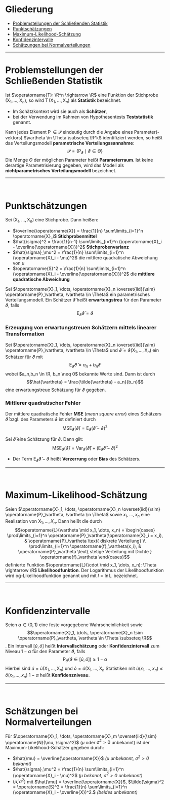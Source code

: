 # Gliederung
 - [Problemstellungen der Schließenden Statistik](#problemstellungen-der-schließenden-statistik)
 - [Punktschätzungen](#punktschätzungen)
 - [Maximum-Likelihood-Schätzung](#maximum-likelihood-schätzung)
 - [Konfidenzintervalle](#konfidenzintervalle)
 - [Schätzungen bei Normalverteilungen](#schätzungen-bei-normalverteilungen)

---------------

# Problemstellungen der Schließenden Statistik
Ist $\operatorname{T}: \R^n \rightarrow \R$ eine Funktion der Stichprobe $(\operatorname{X}_1, \dots, \operatorname{X}_n)$, so wird $\operatorname{T}(\operatorname{X}_1, \dots, \operatorname{X}_n)$ als **Statistik** bezeichnet.
 - Im Schätzkontext wird sie auch als **Schätzer**,
 - bei der Verwendung im Rahmen von Hypothesentests **Teststatistik** genannt.

Kann jedes Element $\operatorname{P} \in \mathcal{P}$ eindeutig durch die Angabe eines Parameter(-vektors) $\vartheta \in \Theta \subseteq \R^k$ identifiziert werden, so heißt das Verteilungsmodell **parametrische Verteilungssannahme**: $$\mathcal{P} = \{\operatorname{P}_\vartheta \mid \vartheta \in \Theta\}$$
Die Menge $\Theta$ der möglichen Parameter heißt **Parameterraum**.
Ist keine derartige Parametrisierung gegeben, wird das Modell als **nichtparametrisches Verteilungsmodell** bezeichnet.

---------------

<br>

# Punktschätzungen
Sei $(\operatorname{X}_1, \dots, \operatorname{X}_n)$ eine Stichprobe. Dann heißen:
 - $\overline{\operatorname{X}} = \frac{1}{n} \sum\limits_{i=1}^n \operatorname{X}_i$ **Stichprobenmittel**
 - $\hat{\sigma}^2 = \frac{1}{n-1} \sum\limits_{i=1}^n (\operatorname{X}_i - \overline{\operatorname{X}})^2$ **Stichprobenvarianz**
 - $\hat{\sigma}_\mu^2 = \frac{1}{n} \sum\limits_{i=1}^n (\operatorname{X}_i - \mu)^2$ die mittlere quadratische Abweichung von $\mu$
 - $\operatorname{S}^2 = \frac{1}{n} \sum\limits_{i=1}^n (\operatorname{X}_i - \overline{\operatorname{X}})^2$ die **mittlere quadratische Abweichung**

Sei $\operatorname{X}_1, \dots, \operatorname{X}_n \overset{iid}{\sim} \operatorname{P}_\vartheta, \vartheta \in \Theta$ ein parametrisches Verteilungsmodell. Ein Schätzer $\hat{\vartheta}$ heißt **erwartungstreu** für den Parameter $\vartheta$, falls $$\operatorname{E}_\vartheta \hat{\vartheta} = \vartheta$$

### Erzeugung von erwartungstreuen Schätzern mittels linearer Transformation
Sei $\operatorname{X}_1, \dots, \operatorname{X}_n \overset{iid}{\sim} \operatorname{P}_\vartheta, \vartheta \in \Theta$ und $\tilde{\vartheta} = \tilde{\vartheta}(\operatorname{X}_1, \dots, \operatorname{X}_n)$ ein Schätzer für $\vartheta$ mit $$\operatorname{E}_\vartheta \tilde{\vartheta} = a_n + b_n \vartheta$$ wobei $a_n,b_n \in \R, b_n \neq 0$ bekannte Werte sind. Dann ist durch $$\hat{\vartheta} = \frac{\tilde{\vartheta} - a_n}{b_n}$$ eine erwartungstreue Schätzung für $\vartheta$ gegeben.

### Mittlerer quadratischer Fehler
Der mittlere quadratische Fehler **MSE** (_mean square error_) eines Schätzers $\hat{\vartheta}$ bzgl. des Parameters $\vartheta$ ist definiert durch $$\operatorname{MSE}_\vartheta(\hat{\vartheta}) = \operatorname{E}_\vartheta (\hat{\vartheta} - \vartheta)^2$$

Sei $\hat{\vartheta}$ eine Schätzung für $\vartheta$. Dann gilt: $$\operatorname{MSE}_\vartheta (\hat{\vartheta}) = \operatorname{Var}_\vartheta (\hat{\vartheta}) + (\operatorname{E}_\vartheta \hat{\vartheta} - \vartheta)^2$$
 - Der Term $\operatorname{E}_\vartheta \hat{\vartheta} - \vartheta$ heißt **Verzerrung** oder **Bias** des Schätzers.

---------------

<br>

# Maximum-Likelihood-Schätzung
Seien $\operatorname{X}_1, \dots, \operatorname{X}_n \overset{iid}{\sim} \operatorname{P}_\vartheta, \vartheta \in \Theta$ sowie $x_1, \dots, x_n$ eine Realisation von $\operatorname{X}_1, \dots, X_n$. Dann heißt die durch $$\operatorname{L}(\vartheta \mid x_1, \dots, x_n) = \begin{cases} \prod\limits_{i=1}^n \operatorname{P}_\vartheta(\operatorname{X}_i = x_i), & \operatorname{P}_\vartheta \text{ diskrete Verteilung} \\
\prod\limits_{i=1}^n \operatorname{f}_\vartheta(x_i), & \operatorname{P}_\vartheta \text{ stetige Verteilung mit Dichte } \operatorname{f}_\vartheta \end{cases}$$ definierte Funktion $\operatorname{L}(\cdot \mid x_1, \dots, x_n): \Theta \rightarrow \R$ **Likelihoodfunktion**.
Der Logarithmus der Likelihoodfunktion wird og-Likelihoodfunktion genannt und mit $l = \ln \operatorname{L}$ bezeichnet.

---------------

<br>

# Konfidenzintervalle
Seien $\alpha \in  (0,1)$ eine feste vorgegebene Wahrscheinlichkeit sowie $$\operatorname{X}_1, \dots, \operatorname{X}_n \sim \operatorname{P}_\vartheta, \vartheta \in \Theta \subseteq \R$$. Ein Intervall $[\hat{u}, \hat{o}]$ heißt **Intervallschätzung** oder **Konfidenzintervall** zum Niveau $1 - \alpha$ für den Parameter $\vartheta$, falls $$\operatorname{P}_\vartheta (\vartheta \in [\hat{u}, \hat{o}]) \geq 1 - \alpha$$ Hierbei sind $\hat{u} = \hat{u}(\operatorname{X}_1, \dots, \operatorname{X}_n)$ und $\hat{o} = \hat{o}(\operatorname{X}_1, \dots, \operatorname{X}_n$ Statistiken mit $\hat{u}(x_1, \dots, x_n) \leq \hat{o}(x_1, \dots, x_n)$
$1 - \alpha$ heißt **Konfidenzniveau**.

---------------

<br>

# Schätzungen bei Normalverteilungen
Für $\operatorname{X}_1, \dots, \operatorname{X}_m \overset{iid}{\sim} \operatorname{N}(\mu, \sigma^2)$ ($\mu$ oder $\sigma^2>0$ unbekannt) ist der Maximum-Likelihood-Schätzer gegeben durch:
 - $\hat{\mu} = \overline{\operatorname{X}}$ _($\mu$ unbekannt, $\sigma^2>0$ bekannt)_
 - $\hat{\sigma}_\mu^2 = \frac{1}{n} \sum\limits_{i=1}^n (\operatorname{X}_i - \mu)^2$ _($\mu$ bekannt, $\sigma^2>0$ unbekannt)_
 - $(\hat{\mu}, \tilde{\sigma}^2)$ mit $\hat{\mu} = \overline{\operatorname{X}}$, $\tilde{\sigma}^2 = \operatorname{S}^2 = \frac{1}{n} \sum\limits_{i=1}^n (\operatorname{X}_i - \overline{X})^2.$ _(beides unbekannt)_